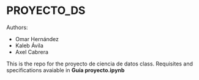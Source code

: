 # PROYECTO_DS
Authors:
- Omar Hernández
- Kaleb Ávila
- Axel Cabrera

This is the repo for the proyecto de ciencia de datos class. 
Requisites and specifications avaiable in **Guía proyecto.ipynb**
